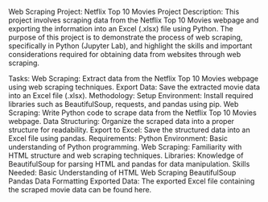Web Scraping Project: Netflix Top 10 Movies
Project Description:
This project involves scraping data from the Netflix Top 10 Movies webpage and exporting the information into an Excel (.xlsx) file using Python. The purpose of this project is to demonstrate the process of web scraping, specifically in Python (Jupyter Lab), and highlight the skills and important considerations required for obtaining data from websites through web scraping.

Tasks:
Web Scraping: Extract data from the Netflix Top 10 Movies webpage using web scraping techniques.
Export Data: Save the extracted movie data into an Excel file (.xlsx).
Methodology:
Setup Environment: Install required libraries such as BeautifulSoup, requests, and pandas using pip.
Web Scraping: Write Python code to scrape data from the Netflix Top 10 Movies webpage.
Data Structuring: Organize the scraped data into a proper structure for readability.
Export to Excel: Save the structured data into an Excel file using pandas.
Requirements:
Python Environment: Basic understanding of Python programming.
Web Scraping: Familiarity with HTML structure and web scraping techniques.
Libraries: Knowledge of BeautifulSoup for parsing HTML and pandas for data manipulation.
Skills Needed:
Basic Understanding of HTML
Web Scraping
BeautifulSoup
Pandas
Data Formatting
Exported Data:
The exported Excel file containing the scraped movie data can be found here.
